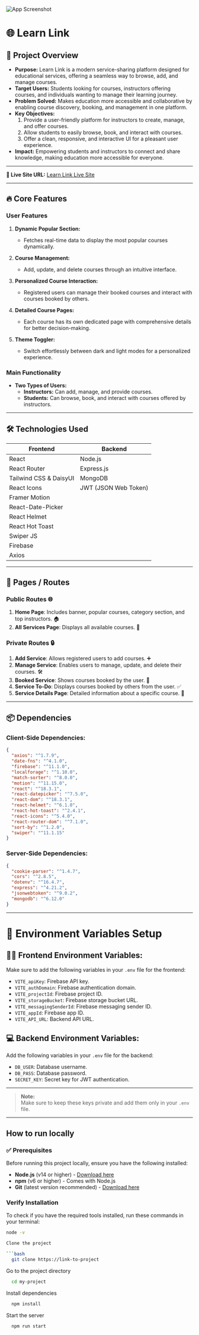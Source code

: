 ![App Screenshot](https://i.ibb.co/DsD0cmf/eco-adventure.png)

# 🌐 **Learn Link**

## 📝 **Project Overview**

- **Purpose:** Learn Link is a modern service-sharing platform designed for educational services, offering a seamless way to browse, add, and manage courses.
- **Target Users:** Students looking for courses, instructors offering courses, and individuals wanting to manage their learning journey.
- **Problem Solved:** Makes education more accessible and collaborative by enabling course discovery, booking, and management in one platform.
- **Key Objectives:**
  1. Provide a user-friendly platform for instructors to create, manage, and offer courses.
  2. Allow students to easily browse, book, and interact with courses.
  3. Offer a clean, responsive, and interactive UI for a pleasant user experience.
- **Impact:** Empowering students and instructors to connect and share knowledge, making education more accessible for everyone.

---

**🔗 Live Site URL:** [Learn Link Live Site](https://learn-link.netlify.app/)

---

## 🔥 **Core Features**

### User Features
1. **Dynamic Popular Section:**
   - Fetches real-time data to display the most popular courses dynamically.
   
2. **Course Management:**
   - Add, update, and delete courses through an intuitive interface.
   
3. **Personalized Course Interaction:**
   - Registered users can manage their booked courses and interact with courses booked by others.
   
4. **Detailed Course Pages:**
   - Each course has its own dedicated page with comprehensive details for better decision-making.

5. **Theme Toggler:**
   - Switch effortlessly between dark and light modes for a personalized experience.

### Main Functionality
- **Two Types of Users:**
  - **Instructors:** Can add, manage, and provide courses.
  - **Students:** Can browse, book, and interact with courses offered by instructors.

---

## 🛠️ **Technologies Used**

| **Frontend**                      | **Backend**                    |
|-----------------------------------|--------------------------------|
| React                             | Node.js                        |
| React Router                      | Express.js                     |
| Tailwind CSS & DaisyUI            | MongoDB                        |
| React Icons                       | JWT (JSON Web Token)           |
| Framer Motion                     |                                |
| React-Date-Picker                 |                                |
| React Helmet                      |                                |
| React Hot Toast                   |                                |
| Swiper JS                         |                                |
| Firebase                          |                                |
| Axios                             |                                |


---

## 📍 **Pages / Routes**

### **Public Routes** 🌐

1. **Home Page**: Includes banner, popular courses, category section, and top instructors. 🏠
2. **All Services Page**: Displays all available courses. 📑

### **Private Routes** 🔒

1. **Add Service**: Allows registered users to add courses. ➕
2. **Manage Service**: Enables users to manage, update, and delete their courses. 🛠️
3. **Booked Service**: Shows courses booked by the user. 📅
4. **Service To-Do**: Displays courses booked by others from the user. ✅
5. **Service Details Page**: Detailed information about a specific course. 📘

---

## 📦 **Dependencies**

### **Client-Side Dependencies:**
```json
{
  "axios": "^1.7.9",
  "date-fns": "^4.1.0",
  "firebase": "^11.1.0",
  "localforage": "^1.10.0",
  "match-sorter": "^8.0.0",
  "motion": "^11.15.0",
  "react": "^18.3.1",
  "react-datepicker": "^7.5.0",
  "react-dom": "^18.3.1",
  "react-helmet": "^6.1.0",
  "react-hot-toast": "^2.4.1",
  "react-icons": "^5.4.0",
  "react-router-dom": "^7.1.0",
  "sort-by": "^1.2.0",
  "swiper": "^11.1.15"
}
```
### **Server-Side Dependencies:**
```json
{
  "cookie-parser": "^1.4.7",
  "cors": "^2.8.5",
  "dotenv": "^16.4.7",
  "express": "^4.21.2",
  "jsonwebtoken": "^9.0.2",
  "mongodb": "^6.12.0"
}
```

---
# 🌱 **Environment Variables Setup**

## 🧑‍💻 **Frontend Environment Variables:**

Make sure to add the following variables in your `.env` file for the frontend:

- `VITE_apiKey`: Firebase API key.
- `VITE_authDomain`: Firebase authentication domain.
- `VITE_projectId`: Firebase project ID.
- `VITE_storageBucket`: Firebase storage bucket URL.
- `VITE_messagingSenderId`: Firebase messaging sender ID.
- `VITE_appId`: Firebase app ID.
- `VITE_API_URL`: Backend API URL.

## 💻 **Backend Environment Variables:**

Add the following variables in your `.env` file for the backend:

- `DB_USER`: Database username.
- `DB_PASS`: Database password.
- `SECRET_KEY`: Secret key for JWT authentication.

---

> **Note:**  
> Make sure to keep these keys private and add them only in your `.env` file.

---
## How to run locally

### ✅ Prerequisites

Before running this project locally, ensure you have the following installed:

- **Node.js** (v14 or higher) - [Download here](https://nodejs.org/)
- **npm** (v6 or higher) - Comes with Node.js
- **Git** (latest version recommended) - [Download here](https://git-scm.com/)

### Verify Installation
To check if you have the required tools installed, run these commands in your terminal:

```bash
node -v

Clone the project

```bash
  git clone https://link-to-project
```

Go to the project directory

```bash
  cd my-project
```

Install dependencies

```bash
  npm install
```

Start the server

```bash
  npm run start
```



